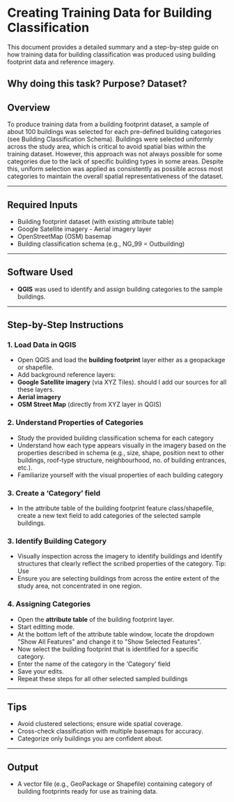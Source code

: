 # Creating Training Data for Building Classification

This document provides a detailed summary and a step-by-step guide on how training data for building classification was produced using building footprint data and reference imagery.


Why doing this task? Purpose? Dataset?
---

## Overview

To produce training data from a building footprint dataset, a sample of about 100 buildings was selected for each pre-defined building categories (see Building Classification Schema). Buildings were selected uniformly across the study area, which is critical to avoid spatial bias within the training dataset. However, this approach was not always possible for some categories due to the lack of specific building types in some areas. Despite this, uniform selection was applied as consistently as possible across most categories to maintain the overall spatial representativeness of the dataset.

---
## Required Inputs

- Building footprint dataset (with existing attribute table)
- Google Satellite imagery - Aerial imagery layer 
- OpenStreetMap (OSM) basemap 
- Building classification schema (e.g., NG_99 = Outbuilding)
---

## Software Used

- **QGIS** was used to identify and assign building categories to the sample buildings. 

---

## Step-by-Step Instructions

### 1. Load Data in QGIS

- Open QGIS and load the **building footprint** layer either as a geopackage or shapefile. 
- Add background reference layers: 
- **Google Satellite imagery** (via XYZ Tiles). should I add our sources for all these layers. 
- **Aerial imagery** 
- **OSM Street Map** (directly from XYZ layer in QGIS)

### 2. Understand Properties of Categories

- Study the provided building classification schema for each category 
- Understand how each type appears visually in the imagery based on the properties described in schema (e.g., size, shape, position next to other buildings, roof-type structure, neighbourhood, no. of building entrances, etc.).
- Familiarize yourself with the visual properties of each building category 

### 3. Create a ‘Category’ field 

- In the attribute table of the building footprint feature class/shapefile, create a new text field to add categories of the selected sample buildings.


### 3. Identify Building Category

- Visually inspection across the imagery to identify buildings and identify structures that clearly reflect the scribed properties of the category. 
Tip: Use 
- Ensure you are selecting buildings from across the entire extent of the study area, not concentrated in one region.

### 4. Assigning Categories 

- Open the **attribute table** of the building footprint layer.
- Start editting mode.
- At the bottom left of the attribute table window, locate the dropdown "Show All Features" and change it to "Show Selected Features". 
- Now select the building footprint that is identified for a specific category.
- Enter the name of the category in the ‘Category’ field 
- Save your edits.
- Repeat these steps for all other selected sampled buildings

---

## Tips

- Avoid clustered selections; ensure wide spatial coverage.
- Cross-check classification with multiple basemaps for accuracy.
- Categorize only buildings you are confident about.

---

## Output

- A vector file (e.g., GeoPackage or Shapefile) containing category of building footprints ready for use as training data.
